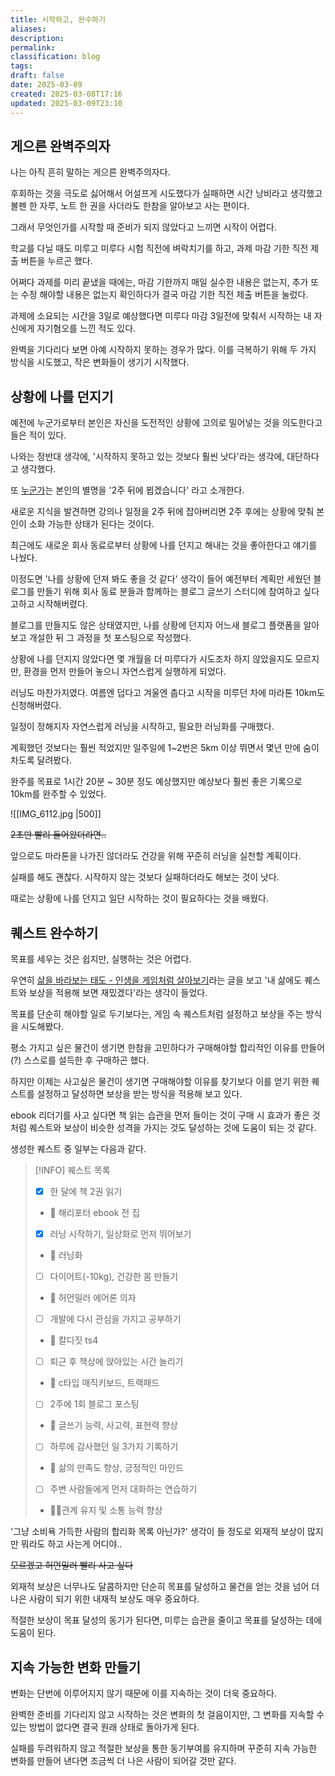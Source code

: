 ```yaml
---
title: 시작하고, 완수하기
aliases: 
description: 
permalink: 
classification: blog
tags: 
draft: false
date: 2025-03-09
created: 2025-03-08T17:16
updated: 2025-03-09T23:10
---
```


## 게으른 완벽주의자

나는 아직 흔히 말하는 게으른 완벽주의자다.

후회하는 것을 극도로 싫어해서 어설프게 시도했다가 실패하면 시간 낭비라고 생각했고 볼펜 한 자루, 노트 한 권을 사더라도 한참을 알아보고 사는 편이다.

그래서 무엇인가를 시작할 때 준비가 되지 않았다고 느끼면 시작이 어렵다.

학교를 다닐 때도 미루고 미루다 시험 직전에 벼락치기를 하고, 과제 마감 기한 직전 제출 버튼을 누르곤 했다.

어쩌다 과제를 미리 끝냈을 때에는, 마감 기한까지 매일 실수한 내용은 없는지, 추가 또는 수정 해야할 내용은 없는지 확인하다가 결국 마감 기한 직전 제출 버튼을 눌렀다.

과제에 소요되는 시간을 3일로 예상했다면 미루다 마감 3일전에 맞춰서 시작하는 내 자신에게 자기혐오를 느낀 적도 있다.

완벽을 기다리다 보면 아예 시작하지 못하는 경우가 많다. 이를 극복하기 위해 두 가지 방식을 시도했고, 작은 변화들이 생기기 시작했다.

## 상황에 나를 던지기

예전에 누군가로부터 본인은 자신을 도전적인 상황에 고의로 밀어넣는 것을 의도한다고 들은 적이 있다.

나와는 정반대 생각에, '시작하지 못하고 있는 것보다 훨씬 낫다'라는 생각에, 대단하다고 생각했다.

또 [누군가](https://thebetter.today/posts/47261927)는 본인의 별명을 '2주 뒤에 뵙겠습니다' 라고 소개한다.

새로운 지식을 발견하면 강의나 일정을 2주 뒤에 잡아버리면 2주 후에는 상황에 맞춰 본인이 소화 가능한 상태가 된다는 것이다.

최근에도 새로운 회사 동료로부터 상황에 나를 던지고 해내는 것을 좋아한다고 얘기를 나눴다.

이정도면 '나를 상황에 던져 봐도 좋을 것 같다' 생각이 들어 예전부터 계획만 세웠던 블로그를 만들기 위해 회사 동료 분들과 함께하는 블로그 글쓰기 스터디에 참여하고 싶다고하고 시작해버렸다.

블로그를 만들지도 않은 상태였지만, 나를 상황에 던지자 어느새 블로그 플랫폼을 알아보고 개설한 뒤 그 과정을 첫 포스팅으로 작성했다.

상황에 나를 던지지 않았다면 몇 개월을 더 미루다가 시도조차 하지 않았을지도 모르지만, 환경을 먼저 만들어 놓으니 자연스럽게 실행하게 되었다.

러닝도 마찬가지였다. 여름엔 덥다고 겨울엔 춥다고 시작을 미루던 차에 마라톤 10km도 신청해버렸다.

일정이 정해지자 자연스럽게 러닝을 시작하고, 필요한 러닝화를 구매했다.

계획했던 것보다는 훨씬 적었지만 일주일에 1~2번은 5km 이상 뛰면서 몇년 만에 숨이 차도록 달려봤다.

완주를 목표로 1시간 20분 ~ 30분 정도 예상했지만 예상보다 훨씬 좋은 기록으로 10km를 완주할 수 있었다.

![[IMG_6112.jpg |500]]

~~2초만 빨리 들어왔더라면..~~

앞으로도 마라톤을 나가진 않더라도 건강을 위해 꾸준히 러닝을 실천할 계획이다.

실패를 해도 괜찮다. 시작하지 않는 것보다 실패하더라도 해보는 것이 낫다.

때로는 상황에 나를 던지고 일단 시작하는 것이 필요하다는 것을 배웠다.

## 퀘스트 완수하기

목표를 세우는 것은 쉽지만, 실행하는 것은 어렵다.

우연히 [삶을 바라보는 태도 - 인생을 게임처럼 살아보기](https://zzsza.github.io/diary/2023/12/17/live-like-a-game/)라는 글을 보고 '내 삶에도 퀘스트와 보상을 적용해 보면 재밌겠다'라는 생각이 들었다.

목표를 단순히 해야할 일로 두기보다는, 게임 속 퀘스트처럼 설정하고 보상을 주는 방식을 시도해봤다.

평소 가지고 싶은 물건이 생기면 한참을 고민하다가 구매해야할 합리적인 이유를 만들어(?) 스스로를 설득한 후 구매하곤 했다.

하지만 이제는 사고싶은 물건이 생기면 구매해야할 이유를 찾기보다 이를 얻기 위한 퀘스트를 설정하고 달성하면 보상을 받는 방식을 적용해 보고 있다.

ebook 리더기를 사고 싶다면 책 읽는 습관을 먼저 들이는 것이 구매 시 효과가 좋은 것처럼 퀘스트와 보상이 비슷한 성격을 가지는 것도 달성하는 것에 도움이 되는 것 같다.

생성한 퀘스트 중 일부는 다음과 같다.

> [!INFO] 퀘스트 목록
> - [x] 한 달에 책 2권 읽기
> - 🎁 해리포터 ebook 전 집
> - [x] 러닝 시작하기, 일상화로 먼저 뛰어보기
> - 🎁 러닝화
> - [ ] 다이어트(-10kg), 건강한 몸 만들기
> - 🎁 허먼밀러 에어론 의자
> - [ ] 개발에 다시 관심을 가지고 공부하기
> - 🎁 칼디짓 ts4
> - [ ] 퇴근 후 책상에 앉아있는 시간 늘리기
> - 🎁 c타입 매직키보드, 트랙패드
> - [ ] 2주에 1회 블로그 포스팅
> - 🎁 글쓰기 능력, 사고력, 표현력 향상
> - [ ] 하루에 감사했던 일 3가지 기록하기
> - 🎁 삶의 만족도 향상, 긍정적인 마인드
> - [ ] 주변 사람들에게 먼저 대화하는 연습하기
> - 🎁관계 유지 및 소통 능력 향상

'그냥 소비욕 가득한 사람의 합리화 목록 아닌가?' 생각이 들 정도로 외재적 보상이 많지만 뭐라도 하고 사는게 어디야..

~~모르겠고 허먼밀러 빨리 사고 싶다~~

외재적 보상은 너무나도 달콤하지만 단순히 목표를 달성하고 물건을 얻는 것을 넘어 더 나은 사람이 되기 위한 내재적 보상도 매우 중요하다.

적절한 보상이 목표 달성의 동기가 된다면, 미루는 습관을 줄이고 목표를 달성하는 데에 도움이 된다.

## 지속 가능한 변화 만들기

변화는 단번에 이루어지지 않기 때문에 이를 지속하는 것이 더욱 중요하다.

완벽한 준비를 기다리지 않고 시작하는 것은 변화의 첫 걸음이지만, 그 변화를 지속할 수 있는 방법이 없다면 결국 원래 상태로 돌아가게 된다.

실패를 두려워하지 않고 적절한 보상을 통한 동기부여를 유지하며 꾸준히 지속 가능한 변화를 만들어 낸다면 조금씩 더 나은 사람이 되어갈 것만 같다.
